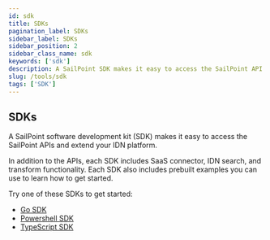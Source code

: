 ```yaml
---
id: sdk
title: SDKs
pagination_label: SDKs
sidebar_label: SDKs
sidebar_position: 2
sidebar_class_name: sdk
keywords: ['sdk']
description: A SailPoint SDK makes it easy to access the SailPoint API and extend your IDN platform. 
slug: /tools/sdk
tags: ['SDK']
---
```


## SDKs

A SailPoint software development kit (SDK) makes it easy to access the SailPoint APIs and extend your IDN platform. 

In addition to the APIs, each SDK includes SaaS connector, IDN search, and transform functionality. Each SDK also includes prebuilt examples you can use to learn how to get started. 

Try one of these SDKs to get started: 
- [Go SDK](./go/index.mdx)
- [Powershell SDK](./powershell/index.mdx)
- [TypeScript SDK](./typescript/index.mdx)